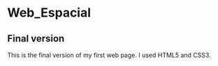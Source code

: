 # Web_Espacial
## Final version 
This is the final version of my first web page. I used HTML5 and CSS3. 
